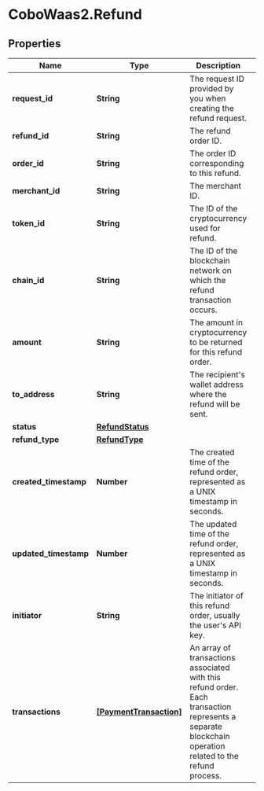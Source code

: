 # CoboWaas2.Refund

## Properties

Name | Type | Description | Notes
------------ | ------------- | ------------- | -------------
**request_id** | **String** | The request ID provided by you when creating the refund request. | [optional] 
**refund_id** | **String** | The refund order ID. | 
**order_id** | **String** | The order ID corresponding to this refund. | [optional] 
**merchant_id** | **String** | The merchant ID. | [optional] 
**token_id** | **String** | The ID of the cryptocurrency used for refund. | 
**chain_id** | **String** | The ID of the blockchain network on which the refund transaction occurs. | 
**amount** | **String** | The amount in cryptocurrency to be returned for this refund order. | 
**to_address** | **String** | The recipient&#39;s wallet address where the refund will be sent. | 
**status** | [**RefundStatus**](RefundStatus.md) |  | 
**refund_type** | [**RefundType**](RefundType.md) |  | [optional] 
**created_timestamp** | **Number** | The created time of the refund order, represented as a UNIX timestamp in seconds. | [optional] 
**updated_timestamp** | **Number** | The updated time of the refund order, represented as a UNIX timestamp in seconds. | [optional] 
**initiator** | **String** | The initiator of this refund order, usually the user&#39;s API key. | [optional] 
**transactions** | [**[PaymentTransaction]**](PaymentTransaction.md) | An array of transactions associated with this refund order. Each transaction represents a separate blockchain operation related to the refund process. | [optional] 


